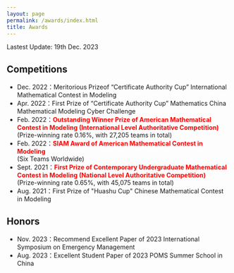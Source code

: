 ```yaml
---
layout: page
permalink: /awards/index.html
title: Awards
---
```


Lastest Update: 19th Dec. 2023 &nbsp;

## Competitions

- Dec. 2022：Meritorious Prizeof “Certificate Authority Cup” International Mathematical Contest in Modeling
- Apr. 2022：First Prize of “Certificate Authority Cup” Mathematics China Mathematical Modeling Cyber Challenge
- Feb. 2022：<font color='red'>**Outstanding Winner Prize of American Mathematical Contest in Modeling (International Level Authoritative Competition)** </font><br>(Prize-winning rate 0.16%, with 27,205 teams in total)
- Feb. 2022：<font color='red'>**SIAM Award of American Mathematical Contest in Modeling** </font><br>(Six Teams Worldwide)
- Sept. 2021：<font color='red'>**First Prize of Contemporary Undergraduate Mathematical Contest in Modeling (National Level Authoritative Competition)** </font><br>(Prize-winning rate 0.65%, with 45,075 teams in total)
- Aug. 2021：First Prize of "Huashu Cup" Chinese Mathematical Contest in Modeling

## Honors

- Nov. 2023：Recommend Excellent Paper of 2023 International Symposium on Emergency Management
- Aug. 2023：Excellent Student Paper of 2023 POMS Summer School in China
